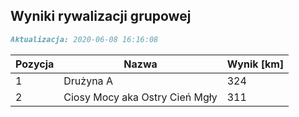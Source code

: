 ## Wyniki rywalizacji grupowej

```markdown
Aktualizacja: 2020-06-08 16:16:08
```

Pozycja | Nazwa | Wynik [km] |
------------ | -------------  | -------------
 1 |Drużyna A | 324 
 2 |Ciosy Mocy aka Ostry Cień Mgły | 311
